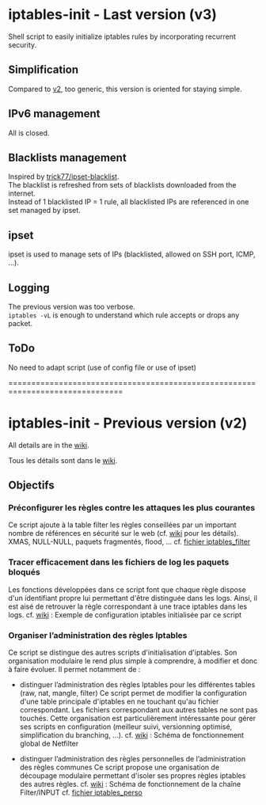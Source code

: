 
iptables-init - Last version (v3)
=================================
Shell script to easily initialize iptables rules by incorporating recurrent security.

Simplification
--------------
Compared to [v2](https://github.com/BorX/iptables-init/tree/v2.1), too generic, this version is oriented for staying simple.

IPv6 management
---------------
All is closed.

Blacklists management
---------------------
Inspired by [trick77/ipset-blacklist](https://github.com/trick77/ipset-blacklist).  
The blacklist is refreshed from sets of blacklists downloaded from the internet.  
Instead of 1 blacklisted IP = 1 rule, all blacklisted IPs are referenced in one set managed by ipset.

ipset
-----
ipset is used to manage sets of IPs (blacklisted, allowed on SSH port, ICMP, ...).

Logging
-------
The previous version was too verbose.  
`iptables -vL` is enough to understand which rule accepts or drops any packet.

ToDo
----
No need to adapt script (use of config file or use of ipset)


===============================================================================


iptables-init - Previous version (v2)
=====================================

All details are in the [wiki](https://github.com/BorX/iptables-init/wiki).

Tous les détails sont dans le [wiki](https://github.com/BorX/iptables-init/wiki).


Objectifs
---------

### Préconfigurer les règles contre les attaques les plus courantes
Ce script ajoute à la table filter les règles conseillées par un important nombre de références en sécurité sur le web (cf. [wiki](https://github.com/BorX/iptables-init/wiki) pour les détails).
XMAS, NULL-NULL, paquets fragmentés, flood, ...
cf. [fichier iptables_filter](https://github.com/BorX/iptables-init/blob/master/iptables_filter)


### Tracer efficacement dans les fichiers de log les paquets bloqués
Les fonctions développées dans ce script font que chaque règle dispose d'un identifiant propre lui permettant d'être distinguée dans les logs.
Ainsi, il est aisé de retrouver la règle correspondant à une trace iptables dans les logs.
cf. [wiki](https://github.com/BorX/iptables-init/wiki) : Exemple de configuration iptables initialisée par ce script


### Organiser l’administration des règles Iptables

Ce script se distingue des autres scripts d'initialisation d'iptables.
Son organisation modulaire le rend plus simple à comprendre, à modifier et donc à faire évoluer.
Il permet notamment de :

- distinguer l’administration des règles Iptables pour les différentes tables (raw, nat, mangle, filter)
Ce script permet de modifier la configuration d'une table principale d'iptables en ne touchant qu'au fichier correspondant.  Les fichiers correspondant aux autres tables ne sont pas touchés.
Cette organisation est particulièrement intéressante pour gérer ses scripts en configuration (meilleur suivi, versionning optimisé, simplification du branching, ...).
cf. [wiki](https://github.com/BorX/iptables-init/wiki) : Schéma de fonctionnement global de Netfilter

- distinguer l’administration des règles personnelles de l’administration des règles communes
Ce script propose une organisation de découpage modulaire permettant d'isoler ses propres règles iptables des autres règles.
cf. [wiki](https://github.com/BorX/iptables-init/wiki) : Schéma de fonctionnement de la chaîne Filter/INPUT
cf. [fichier iptables_perso](https://github.com/BorX/iptables-init/blob/master/iptables_perso)
